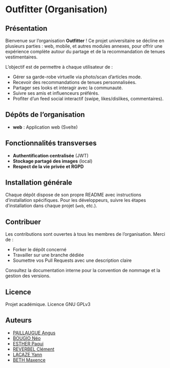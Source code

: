 # Outfitter (Organisation)

## Présentation

Bienvenue sur l’organisation **Outfitter** !
Ce projet universitaire se décline en plusieurs parties : web, mobile, et autres modules annexes, pour offrir une expérience complète autour du partage et de la recommandation de tenues vestimentaires.

L’objectif est de permettre à chaque utilisateur de :
- Gérer sa garde-robe virtuelle via photo/scan d’articles mode.
- Recevoir des recommandations de tenues personnalisées.
- Partager ses looks et interagir avec la communauté.
- Suivre ses amis et influenceurs préférés.
- Profiter d’un feed social interactif (swipe, likes/dislikes, commentaires).

## Dépôts de l’organisation

- **web** : Application web (Svelte)

## Fonctionnalités transverses

- **Authentification centralisée** (JWT)
- **Stockage partagé des images** (local)
- **Respect de la vie privée et RGPD**

## Installation générale

Chaque dépôt dispose de son propre README avec instructions d’installation spécifiques.
Pour les développeurs, suivre les étapes d’installation dans chaque projet (`web`, etc.).

## Contribuer

Les contributions sont ouvertes à tous les membres de l’organisation.
Merci de :
- Forker le dépôt concerné
- Travailler sur une branche dédiée
- Soumettre vos Pull Requests avec une description claire

Consultez la documentation interne pour la convention de nommage et la gestion des versions.

## Licence

Projet académique.
Licence GNU GPLv3

## Auteurs

- [PAILLAUGUE Angus](https://github.com/Angus-Paillaugue)
- [BOUGIO Néo](https://github.com/NeoEtIchiro)
- [ESTHER Paqui](https://github.com/Paquies)
- [REVERBEL Clément](https://github.com/ClementReverbel)
- [LACAZE Yann](https://github.com/ShowYL)
- [BETH Maxence](https://github.com/Spleedz)
